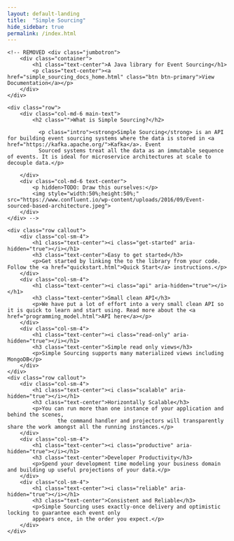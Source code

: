 ```yaml
---
layout: default-landing
title:  "Simple Sourcing"
hide_sidebar: true
permalink: /index.html
---
```


<div class="container">

    <!-- REMOVED <div class="jumbotron">
        <div class="container">
            <h1 class="text-center">A Java library for Event Sourcing</h1>
            <p class="text-center"><a href="simple_sourcing_docs_home.html" class="btn btn-primary">View Documentation</a></p>
        </div>
    </div>

    <div class="row">
        <div class="col-md-6 main-text">
            <h2 class="">What is Simple Sourcing?</h2>

              <p class="intro"><strong>Simple Sourcing</strong> is an API for building event sourcing systems where the data is stored in <a href="https://kafka.apache.org/">Kafka</a>. Event
              Sourced systems treat all the data as an immutable sequence of events. It is ideal for microservice architectures at scale to decouple data.</p>

        </div>
        <div class="col-md-6 text-center">
            <p hidden>TODO: Draw this ourselves:</p>
            <img style="width:50%;height:50%;" src="https://www.confluent.io/wp-content/uploads/2016/09/Event-sourced-based-architecture.jpeg">
        </div>
    </div> -->

    <div class="row callout">
        <div class="col-sm-4">
            <h1 class="text-center"><i class="get-started" aria-hidden="true"></i></h1>
            <h3 class="text-center">Easy to get started</h3>
            <p>Get started by linking the to the library from your code. Follow the <a href="quickstart.html">Quick Start</a> instructions.</p>
        </div>
        <div class="col-sm-4">
            <h1 class="text-center"><i class="api" aria-hidden="true"></i></h1>
            <h3 class="text-center">Small clean API</h3>
            <p>We have put a lot of effort into a very small clean API so it is quick to learn and start using. Read more about the <a href="programming_model.html">API here</a></p>
        </div>
        <div class="col-sm-4">
            <h1 class="text-center"><i class="read-only" aria-hidden="true"></i></h1>
            <h3 class="text-center">Simple read only views</h3>
            <p>Simple Sourcing supports many materialized views including MongoDB</p>
        </div>
    </div>
    <div class="row callout">
        <div class="col-sm-4">
            <h1 class="text-center"><i class="scalable" aria-hidden="true"></i></h1>
            <h3 class="text-center">Horizontally Scalable</h3>
            <p>You can run more than one instance of your application and behind the scenes,
                    the command handler and projectors will transparently share the work amongst all the running instances.</p>
        </div>
        <div class="col-sm-4">
            <h1 class="text-center"><i class="productive" aria-hidden="true"></i></h1>
            <h3 class="text-center">Developer Productivity</h3>
            <p>Spend your development time modeling your business domain and building up useful projections of your data.</p>
        </div>
        <div class="col-sm-4">
            <h1 class="text-center"><i class="reliable" aria-hidden="true"></i></h1>
            <h3 class="text-center">Consistent and Reliable</h3>
            <p>Simple Sourcing uses exactly-once delivery and optimistic locking to guarantee each event only
            appears once, in the order you expect.</p>
        </div>
    </div>

</div>
